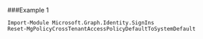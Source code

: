 ###Example 1
```
Import-Module Microsoft.Graph.Identity.SignIns
Reset-MgPolicyCrossTenantAccessPolicyDefaultToSystemDefault
```
